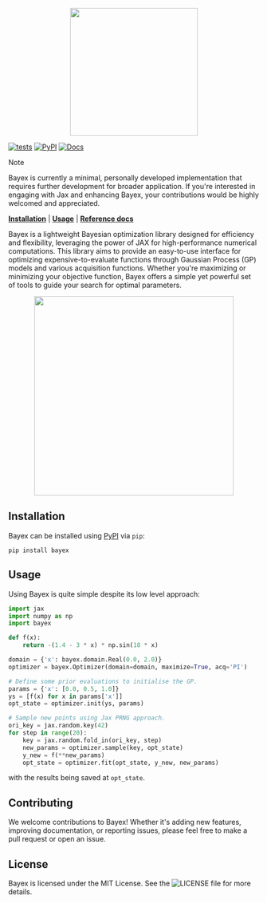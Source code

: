 <p align="center">
    <img src="https://github.com/user-attachments/assets/a761373e-2b34-46a5-9176-201f9d5c5c54" height="256">
</p>

[![tests](https://github.com/alonfnt/bayex/actions/workflows/tests.yml/badge.svg)](https://github.com/alonfnt/bayex/actions/workflows/tests.yml)
[![PyPI](https://img.shields.io/pypi/v/bayex.svg)](https://pypi.org/project/bayex/)
[![Docs](https://readthedocs.org/projects/bayex/badge/?version=latest)](https://bayex.readthedocs.io/en/latest/)
>[!NOTE]
>Bayex is currently a minimal, personally developed implementation that requires further development for broader application. If you're interested in engaging with Jax and enhancing Bayex, your contributions would be highly welcomed and appreciated.

[**Installation**](#installation)
| [**Usage**](#usage)
| [**Reference docs**](https://bayex.readthedocs.io/en/latest/)

Bayex is a lightweight Bayesian optimization library designed for efficiency and flexibility, leveraging the power of JAX for high-performance numerical computations.
This library aims to provide an easy-to-use interface for optimizing expensive-to-evaluate functions through Gaussian Process (GP) models and various acquisition functions. Whether you're maximizing or minimizing your objective function, Bayex offers a simple yet powerful set of tools to guide your search for optimal parameters.

<p align="center">
    <img src="https://github.com/alonfnt/bayex/assets/38870744/882fecc7-bc30-4267-ad1d-687fdbbe2cdc" height="400">
</p>


## Installation
Bayex can be installed using [PyPI](https://pypi.org/project/bayex/) via `pip`:
```
pip install bayex
```

## Usage<a id="usage"></a>
Using Bayex is quite simple despite its low level approach:
```python
import jax
import numpy as np
import bayex

def f(x):
    return -(1.4 - 3 * x) * np.sin(18 * x)

domain = {'x': bayex.domain.Real(0.0, 2.0)}
optimizer = bayex.Optimizer(domain=domain, maximize=True, acq='PI')

# Define some prior evaluations to initialise the GP.
params = {'x': [0.0, 0.5, 1.0]}
ys = [f(x) for x in params['x']]
opt_state = optimizer.init(ys, params)

# Sample new points using Jax PRNG approach.
ori_key = jax.random.key(42)
for step in range(20):
    key = jax.random.fold_in(ori_key, step)
    new_params = optimizer.sample(key, opt_state)
    y_new = f(**new_params)
    opt_state = optimizer.fit(opt_state, y_new, new_params)
```

with the results being saved at `opt_state`.

## Contributing<a id="contributing"></a>
We welcome contributions to Bayex! Whether it's adding new features, improving documentation, or reporting issues, please feel free to make a pull request or open an issue.

## License<a id="license"></a>
Bayex is licensed under the MIT License. See the ![LICENSE](LICENSE) file for more details.
